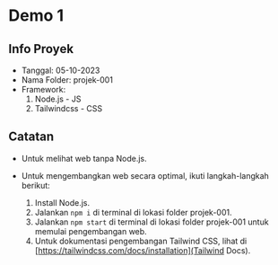 # Demo 1

## Info Proyek

- Tanggal: 05-10-2023
- Nama Folder: projek-001
- Framework:
  1. Node.js - JS
  2. Tailwindcss - CSS

## Catatan

- Untuk melihat web tanpa Node.js.
- Untuk mengembangkan web secara optimal, ikuti langkah-langkah berikut:

  1. Install Node.js.
  2. Jalankan `npm i` di terminal di lokasi folder projek-001.
  3. Jalankan `npm start` di terminal di lokasi folder projek-001 untuk memulai pengembangan web.
  4. Untuk dokumentasi pengembangan Tailwind CSS, lihat di [https://tailwindcss.com/docs/installation](Tailwind Docs).
